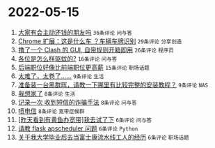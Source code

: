 # 2022-05-15

1. [大家有会主动还钱的朋友吗](https://www.v2ex.com/t/852921) `36条评论` `问与答`
1. [Chrome 扩展：这是什么车 ？车辆车牌识别](https://www.v2ex.com/t/852902) `29条评论` `分享创造`
1. [撸了一个 Clash 的 GUI, 自带规则开箱即用](https://www.v2ex.com/t/852908) `26条评论` `程序员`
1. [各位是怎么样驱蚊的?](https://www.v2ex.com/t/852918) `16条评论` `问与答`
1. [后端职位好像比前端职位更高薪](https://www.v2ex.com/t/852912) `15条评论` `职场话题`
1. [太难了，太卷了……](https://www.v2ex.com/t/852900) `9条评论` `生活`
1. [准备装一台黑群晖，请教一下哪里有比较完整的安装教程？](https://www.v2ex.com/t/852897) `9条评论` `NAS`
1. [我想家了](https://www.v2ex.com/t/852928) `8条评论` `生活`
1. [记录一次 收到短信的诈骗手法](https://www.v2ex.com/t/852922) `8条评论` `问与答`
1. [喷电信](https://www.v2ex.com/t/852901) `8条评论` `宽带症候群`
1. [[昨天看到有黄鱼办宽带]我去试了下](https://www.v2ex.com/t/852948) `6条评论` `问与答`
1. [请教 flask apscheduler 问题](https://www.v2ex.com/t/852943) `6条评论` `Python`
1. [关于我大学毕业后去当富士康流水线工人的经历](https://www.v2ex.com/t/852933) `6条评论` `职场话题`

